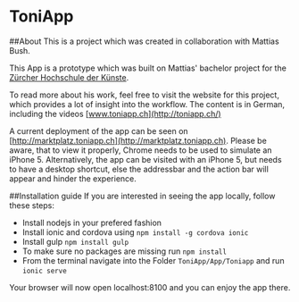 # ToniApp

##About
This is a project which was created in collaboration with Mattias Bush.


This App is a prototype which was built on Mattias' bachelor project for the [Zürcher Hochschule der Künste](https://www.zhdk.ch/).

To read more about his work, feel free to visit the website for this project, which provides a lot of insight into the workflow. The content is in German, including the videos [www.toniapp.ch](http://toniapp.ch/)

A current deployment of the app can be seen on [http://marktplatz.toniapp.ch](http://marktplatz.toniapp.ch).
Please be aware, that to view it properly, Chrome needs to be used to simulate an iPhone 5. Alternatively, the app can be visited with an iPhone 5, but needs to have a desktop shortcut, else the addressbar and the action bar will appear and hinder the experience.

##Installation guide
If you are interested in seeing the app locally, follow these steps:

* Install nodejs in your prefered fashion
* Install ionic and cordova using ```npm install -g cordova ionic```
* Install gulp ```npm install gulp```
* To make sure no packages are missing run ```npm install```
* From the terminal navigate into the Folder ```ToniApp/App/Toniapp``` and run ```ionic serve```

Your browser will now open localhost:8100 and you can enjoy the app there.
